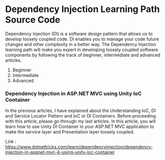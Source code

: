 # Dependency Injection Learning Path Source Code
Dependency Injection (DI) is a software design pattern that allows us to develop loosely coupled code. DI enables you to manage your code future changes and other complexity in a better way. The Dependency Injection learning path will make you expert in developing loosely coupled software components by following the track of beginner, intermediate and advanced articles.

1. Beginner
2. Intermediate
3. Advanced

### Dependency Injection in ASP.NET MVC using Unity IoC Container
In the previous articles, I have explained about the Understanding IoC, DI and Service Locator Pattern and IoC or DI Containers. Before proceeding with this article, please go through my last articles. In this article, you will learn how to use Unity DI Container in your ASP.NET MVC application to make the service layer and Presentation layer loosely coupled.

Link : https://www.dotnettricks.com/learn/dependencyinjection/dependency-injection-in-aspnet-mvc-4-using-unity-ioc-container
